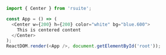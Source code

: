 <!--start-code-->

```js
import { Center } from 'rsuite';

const App = () => (
  <Center w={200} h={200} color="white" bg="blue.600">
    This is centered content
  </Center>
);
ReactDOM.render(<App />, document.getElementById('root'));
```

<!--end-code-->
